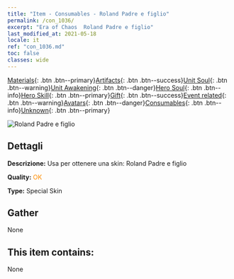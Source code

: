 ```yaml
---
title: "Item - Consumables - Roland Padre e figlio"
permalink: /con_1036/
excerpt: "Era of Chaos  Roland Padre e figlio"
last_modified_at: 2021-05-18
locale: it
ref: "con_1036.md"
toc: false
classes: wide
---
```

 [Materials](/ItemsIT/){: .btn .btn--primary}[Artifacts](/ItemsIT/Artifacts/){: .btn .btn--success}[Unit Soul](/ItemsIT/UnitSoul/){: .btn .btn--warning}[Unit Awakening](/ItemsIT/UnitAwakening/){: .btn .btn--danger}[Hero Soul](/ItemsIT/HeroSoul/){: .btn .btn--info}[Hero Skill](/ItemsIT/HeroSkill/){: .btn .btn--primary}[Gift](/ItemsIT/Gift/){: .btn .btn--success}[Event related](/ItemsIT/Events/){: .btn .btn--warning}[Avatars](/ItemsIT/Avatars/){: .btn .btn--danger}[Consumables](/ItemsIT/Consumables/){: .btn .btn--info}[Unknown](/ItemsIT/Unknown/){: .btn .btn--primary}

 ![Roland Padre e figlio](/images/h/h_Roland9.jpg)

## Dettagli
 **Descrizione:** Usa per ottenere una skin: Roland Padre e figlio

 **Quality:** <span style="color: #FF8C00">OK</span>

 **Type:** Special Skin

## Gather

  None

## This item contains:

  None

